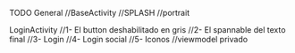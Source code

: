 TODO
General
    //BaseActivity
    //SPLASH
    //portrait

LoginActivity
    //1- El button deshabilitado en gris
    //2- El spannable del texto final
    //3- Login
    //4- Login social
    //5- Iconos
    //viewmodel privado
